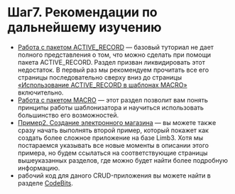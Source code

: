 # Шаг7. Рекомендации по дальнейшему изучению

* [Работа с пакетом ACTIVE_RECORD](../../../../active_record/docs/ru/active_record.md) — базовый туториал не дает полного представления о том, что можно сделать при помощи пакета ACTIVE_RECORD. Раздел призван ликвидировать этот недостаток. В первый раз мы рекомендуем прочитать все его страницы последовательно сверху вниз до страницы [«Использование ACTIVE_RECORD в шаблонах MACRO»](../../../../active_record/docs/ru/active_record/in_macro_templates.md) включительно.
* [Работа с пакетом MACRO](../../../../macro/docs/ru/macro.md) — этот раздел позволит вам понять принципы работы шаблонизатора и научиться использовать большинство его возможностей.
* [Пример2. Создание электронного магазина](../shop.md) — вы можете также сразу начать выполнять второй пример, который покажет как создать более сложное приложение на базе Limb3. Хотя мы постараемся указывать все новые моменты в описании этого примера, но будем ссылаться на соответствующие страницы вышеуказанных разделов, где можно будет найти более подробную информацию.
* рабочий код для даного CRUD-приложения вы можете найти в разделе [CodeBits](../../codebits.md).

